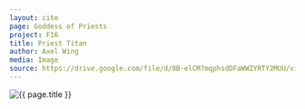 ```yaml
---
layout: cite
page: Goddess of Priests
project: F16
title: Priest Titan
author: Axel Wing
media: Image
source: https://drive.google.com/file/d/0B-elCM7mqphsdDFaWWZYRTY2MUU/view?usp=sharing
---
```

![{{ page.title }}](/projects/F16/gods/priests/priesttitan.png)

